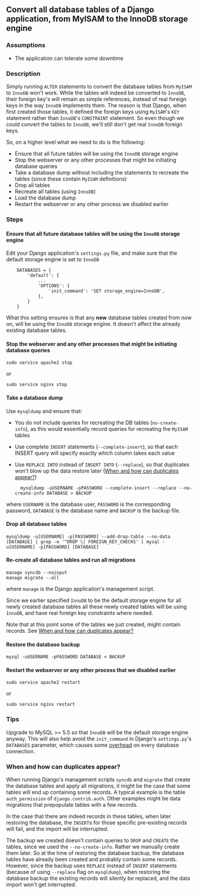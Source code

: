 ## Convert all database tables of a Django application, from MyISAM to the InnoDB storage engine

### Assumptions

* The application can tolerate some downtime

### Description   
Simply running ``ALTER`` statements to convert the database tables from ``MyISAM`` to ``InnoDB`` won't work. While the tables will indeed be converted to ``InnoDB``, their foreign key's will remain as simple references, instead of real foreign keys in the way ``InnoDB`` implements them. The reason is that Django, when first created those tables, it defined the foreign keys using ``MyISAM``'s ``KEY`` statement rather than ``InnoDB``'s ``CONSTRAINT`` statement. So even though we could convert the tables to ``InnoDB``, we'll still don't get real ``InnoDB`` foreign keys.

So, on a higher level what we need to do is the following:

* Ensure that all future tables will be using the ``InnoDB`` storage engine
* Stop the webserver or any other processes that might be initiating database queries    
* Take a database dump without including the statements to recreate the tables (since these contain ``MyISAM`` definitions)
* Drop all tables
* Recreate all tables (using ``InnoDB``)
* Load the database dump
* Restart the webserver or any other process we disabled earlier    

### Steps

#### Ensure that all future database tables will be using the ``InnoDB`` storage engine
  
  Edit your Django application's ``settings.py`` file, and make sure that the default storage engine is set to ``InnoDB``

        DATABASES = {
            'default': {
                ...
                'OPTIONS': {
                    'init_command': 'SET storage_engine=InnoDB',
                }, 
            }        
        }        

  What this setting ensures is that any **new** database tables created from now on, will be using the ``InnoDB`` storage engine. It doesn't affect the already existing database tables. 

#### Stop the webserver and any other processes that might be initiating database queries  

    sudo service apache2 stop

or

    sudo service nginx stop

#### Take a database dump

Use ``mysqldump`` and ensure that:

* You do not include queries for recreating the DB tables (``no-create-info``), as this would essentially record queries for recreating the ``MyISAM`` tables
* Use complete ``INSERT`` statements (``--complete-insert``), so that each INSERT query will specify exactly which column takes each value
* Use ``REPLACE INTO`` instead of ``INSERT INTO`` (``--replace``), so that duplicates won't blow up the data restore later ([When and how can duplicates appear?](#when-and-how-can-duplicates-appear))
   
        mysqldump -uUSERNAME -pPASSWORD --complete-insert --replace --no-create-info DATABASE > BACKUP

where ``USERNAME`` is the database user, ``PASSWORD`` is the corresponding password, ``DATABASE`` is the database name and ``BACKUP`` is the backup file.

#### Drop all database tables

    mysqldump -u[USERNAME] -p[PASSWORD] --add-drop-table --no-data [DATABASE] | grep -e '^DROP \| FOREIGN_KEY_CHECKS' | mysql -u[USERNAME] -p[PASSWORD] [DATABASE]

#### Re-create all database tables and run all migrations
    
    manage syncdb --noinput
    manage migrate --all

where ``manage`` is the Django application's management script.

Since we earlier specified ``InnoDB`` to be the default storage engine for all newly created database tables all these newly created tables will be using ``InnoDB``, and have real foreign key constraints where needed.

Note that at this point some of the tables we just created, might contain records. See [When and how can duplicates appear?](#when-and-how-can-duplicates-appear)

#### Restore the database backup
  
    mysql -uUSERNAME -pPASSWORD DATABASE < BACKUP

#### Restart the webserver or any other process that we disabled earlier

    sudo service apache2 restart

or

    sudo service nginx restart

### Tips
    
Upgrade to MySQL >= 5.5 so that ``InnoDB`` will be the default storage engine anyway. This will also help avoid the ``init_command`` in Django's ``settings.py``'s ``DATABASES`` parameter, which causes some [overhead](https://docs.djangoproject.com/en/1.8/ref/databases/#creating-your-tables) on every database connection.
 
### When and how can duplicates appear?

When running Django's management scripts ``syncdb`` and ``migrate`` that create the database tables and apply all migrations, it might be the case that some tables will end up containing some records. A typical example is the table ``auth_permission`` of ``django.contrib.auth``. Other examples might be data migrations that prepopulate tables with a few records.

In the case that there are indeed records in these tables, when later restoring the database, the ``INSERT``s for those specific pre-existing records will fail, and the import will be interrupted. 

The backup we created doesn't contain queries to ``DROP`` and ``CREATE`` the tables, since we used the ``--no-create-info``. Rather we manually create them later. So at the time of restoring the database backup, the database tables have already been created and probably contain some records. However, since the backup uses ``REPLACE`` instead of ``INSERT`` statements (because of using ``--replace`` flag on ``mysqldump``), when restoring the database backup the existing records will silently be replaced, and the data import won't get interrupted.
